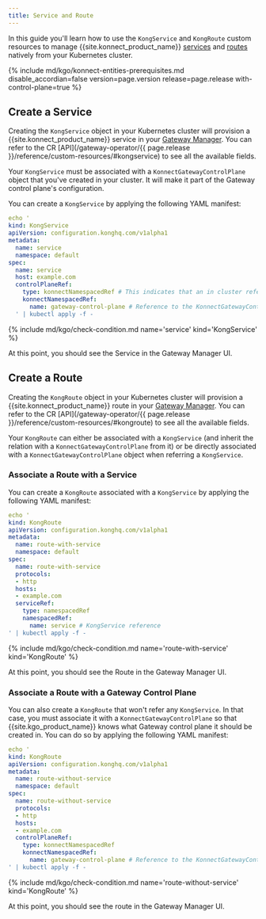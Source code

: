 ```yaml
---
title: Service and Route
---
```


In this guide you'll learn how to use the `KongService` and `KongRoute` custom resources to
manage {{site.konnect_product_name}} [services](/konnect/gateway-manager/configuration/#gateway-services)
and [routes](/konnect/gateway-manager/configuration/#routes) natively from your Kubernetes cluster.

{% include md/kgo/konnect-entities-prerequisites.md disable_accordian=false version=page.version release=page.release
with-control-plane=true %}

## Create a Service

Creating the `KongService` object in your Kubernetes cluster will provision a {{site.konnect_product_name}} service in
your [Gateway Manager](/konnect/gateway-manager).
You can refer to the CR [API](/gateway-operator/{{ page.release }}/reference/custom-resources/#kongservice)
to see all the available fields.

Your `KongService` must be associated with a `KonnectGatewayControlPlane` object that you've created in your cluster.
It will make it part of the Gateway control plane's configuration.

You can create a `KongService` by applying the following YAML manifest:

```yaml
echo '
kind: KongService
apiVersion: configuration.konghq.com/v1alpha1
metadata:
  name: service
  namespace: default
spec:
  name: service
  host: example.com
  controlPlaneRef:
    type: konnectNamespacedRef # This indicates that an in cluster reference is used
    konnectNamespacedRef:
      name: gateway-control-plane # Reference to the KonnectGatewayControlPlane object
  ' | kubectl apply -f -
```

{% include md/kgo/check-condition.md name='service' kind='KongService' %}

At this point, you should see the Service in the Gateway Manager UI.

## Create a Route

Creating the `KongRoute` object in your Kubernetes cluster will provision a {{site.konnect_product_name}} route in
your [Gateway Manager](/konnect/gateway-manager).
You can refer to the CR [API](/gateway-operator/{{ page.release }}/reference/custom-resources/#kongroute) to see all the available fields.

Your `KongRoute` can either be associated with a `KongService` (and inherit the relation with a `KonnectGatewayControlPlane` from it)
or be directly associated with a `KonnectGatewayControlPlane` object when referring a `KongService`.

### Associate a Route with a Service

You can create a `KongRoute` associated with a `KongService` by applying the following YAML manifest:

```yaml
echo '
kind: KongRoute
apiVersion: configuration.konghq.com/v1alpha1
metadata:
  name: route-with-service
  namespace: default
spec:
  name: route-with-service
  protocols:
  - http
  hosts:
  - example.com
  serviceRef:
    type: namespacedRef
    namespacedRef:
      name: service # KongService reference
' | kubectl apply -f -
```

{% include md/kgo/check-condition.md name='route-with-service' kind='KongRoute' %}

At this point, you should see the Route in the Gateway Manager UI.

### Associate a Route with a Gateway Control Plane

You can also create a `KongRoute` that won't refer any `KongService`. In that case, you must associate it with a 
`KonnectGatewayControlPlane` so that {{site.kgo_product_name}} knows what Gateway control plane it should be created in.
You can do so by applying the following YAML manifest:

```yaml
echo '
kind: KongRoute
apiVersion: configuration.konghq.com/v1alpha1
metadata:
  name: route-without-service
  namespace: default
spec:
  name: route-without-service
  protocols:
  - http
  hosts:
  - example.com
  controlPlaneRef:
    type: konnectNamespacedRef
    konnectNamespacedRef:
      name: gateway-control-plane # Reference to the KonnectGatewayControlPlane object
' | kubectl apply -f -
```

{% include md/kgo/check-condition.md name='route-without-service' kind='KongRoute' %}

At this point, you should see the route in the Gateway Manager UI.
